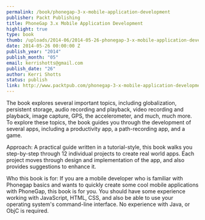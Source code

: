 ```yaml
--- 
permalink: /book/phonegap-3-x-mobile-application-development
publisher: Packt Publishing
title: PhoneGap 3.x Mobile Application Development
highlight: true
type: book
thumb: /uploads/2014-06/2014-05-26-phonegap-3-x-mobile-application-development.jpg
date: 2014-05-26 00:00:00 Z
publish_year: "2014"
publish_month: "05"
email: kerrishotts@gmail.com
publish_date: "26"
author: Kerri Shotts
status: publish
link: http://www.packtpub.com/phonegap-3-x-mobile-application-development-hotshot/book
---
```


The book explores several important topics, including globalization, persistent storage, audio recording and playback, video recording and playback, image capture, GPS, the accelerometer, and much, much more. To explore these topics, the book guides you through the development of several apps, including a productivity app, a path-recording app, and a game.

Approach:
A practical guide written in a tutorial-style, this book walks you step-by-step through 12 individual projects to create real world apps. Each project moves through design and implementation of the app, and also provides suggestions to enhance it.

Who this book is for:
If you are a mobile developer who is familiar with Phonegap basics and wants to quickly create some cool mobile applications with PhoneGap, this book is for you. You should have some experience working with JavaScript, HTML, CSS, and also be able to use your operating system's command-line interface. No experience with Java, or ObjC is required.
